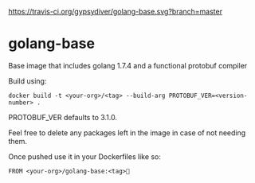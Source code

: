 https://travis-ci.org/gypsydiver/golang-base.svg?branch=master
# golang-base
Base image that includes golang 1.7.4 and a functional protobuf compiler

Build using:

 `docker build -t <your-org>/<tag> --build-arg PROTOBUF_VER=<version-number> .`

PROTOBUF_VER defaults to 3.1.0.

Feel free to delete any packages left in the image in case of not needing them.

Once pushed use it in your Dockerfiles like so:

`FROM <your-org>/golang-base:<tag>`
